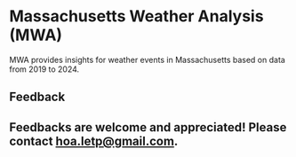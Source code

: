 # Massachusetts Weather Analysis (MWA)

MWA provides insights for weather events in Massachusetts based on data from 2019 to 2024.

## Feedback

Feedbacks are welcome and appreciated! Please contact [hoa.letp@gmail.com](mailto:hoa.letp@example.com).
---
